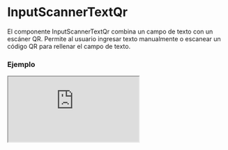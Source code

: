 # InputScannerTextQr

El componente InputScannerTextQr combina un campo de texto con un escáner QR. Permite al usuario ingresar texto manualmente o escanear un código QR para rellenar el campo de texto.

 

### Ejemplo

<iframe minHeightIframe="30dvh" src="https://fenextjs-component-storybook.vercel.app/iframe.html?args=&id=input-scanner-inputscannertextqr--index&viewMode=story" />

### Importación

Para importar el componente InputScannerTextQr, se puede hacer desde fenextjs

```tsx copy
import { InputScannerTextQr } from "fenextjs";
```

### Parámetros

| Parámetro | Tipo | Requerido | Default | Descripcion |
| --------- | ---- | --------- | ------- | ----------- |
| className | string | no | '' | Clase CSS para personalizar el contenedor principal del componente. |
| defaultValue | string | no | '' | Valor predeterminado del campo de texto. |
| onChange | (value: string) =\> void | no | undefined | Función que se ejecuta cuando el valor del campo de texto cambia, pasando el nuevo valor. |
| icon | ReactNode | no | undefined | Ícono que se muestra junto al campo de texto, en este caso, el escáner QR. |
| onChangeCameraContent | ReactNode | no | \<CameraChange /\> | Contenido personalizado para el botón que permite cambiar entre cámaras en el escáner QR. |
| buttonToggleFlashContent | ReactNode | no | \<Bolt /\> | Contenido personalizado para el botón que activa o desactiva el flash de la cámara en el escáner QR. |
| buttonScannerContent | ReactNode | no | \<Qr /\> | Contenido personalizado para el botón que activa el escáner QR. |

### Storybook

Para ver el storybook del componente lo puede hacer con este [link](https://fenextjs-component-storybook.vercel.app/?path=/story/input-scanner-inputscannertextqr--index)

### Usos

- Escáner de texto y QR básico

```tsx copy
<InputScannerTextQr onChange={(value) => console.log(value)} />
```

- Escáner de texto y QR con valor predeterminado

```tsx copy
<InputScannerTextQr defaultValue="Texto inicial" onChange={(value) => console.log(value)} />
```

- Escáner de texto y QR con icono personalizado

```tsx copy
<InputScannerTextQr icon={<div>Escanear QR</div>} />
```

